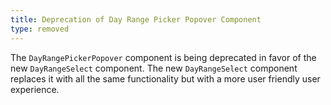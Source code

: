 ```yaml
---
title: Deprecation of Day Range Picker Popover Component
type: removed
---
```


The `DayRangePickerPopover` component is being deprecated in favor of the new `DayRangeSelect` component. The new `DayRangeSelect` component replaces it with all the same functionality but with a more user friendly user experience.

